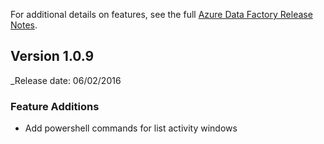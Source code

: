 ﻿For additional details on features, see the full [Azure Data Factory Release Notes](https://azure.microsoft.com/en-us/documentation/articles/data-factory-release-notes). 

## Version 1.0.9
_Release date: 06/02/2016

### Feature Additions
* Add powershell commands for list activity windows
